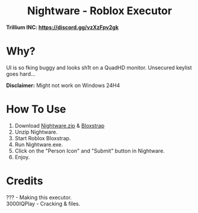 <h1 align="center">Nightware - Roblox Executor</h1>

**Trillium INC: https://discord.gg/vzXzFpv2gk**

# Why?

UI is so fking buggy and looks sh1t on a QuadHD monitor. Unsecured keylist goes hard...

**Disclaimer:** Might not work on Windows 24H4

# How To Use
1. Download [Nightware.zip](https://github.com/WalmartSolutions/Nightware/raw/refs/heads/main/Nightware.zip) & [Bloxstrap](https://github.com/bloxstraplabs/bloxstrap)
2. Unzip Nightware.
3. Start Roblox Bloxstrap.
4. Run Nightware.exe.
5. Click on the "Person Icon" and "Submit" button in Nightware.
6. Enjoy.

# Credits
??? - Making this executor. </br>
3000IQPlay - Cracking & files. </br>

